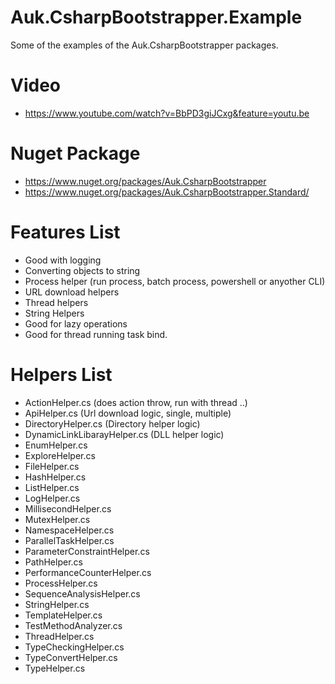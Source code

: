 # Auk.CsharpBootstrapper.Example
Some of the examples of the Auk.CsharpBootstrapper packages.

# Video
- https://www.youtube.com/watch?v=BbPD3giJCxg&feature=youtu.be

# Nuget Package
- https://www.nuget.org/packages/Auk.CsharpBootstrapper
- https://www.nuget.org/packages/Auk.CsharpBootstrapper.Standard/

# Features List
- Good with logging
- Converting objects to string
- Process helper (run process, batch process, powershell or anyother CLI)
- URL download helpers
- Thread helpers
- String Helpers
- Good for lazy operations
- Good for thread running task bind.

# Helpers List
- ActionHelper.cs (does action throw, run with thread ..)
- ApiHelper.cs (Url download logic, single, multiple)
- DirectoryHelper.cs (Directory helper logic)
- DynamicLinkLibarayHelper.cs (DLL helper logic)
- EnumHelper.cs
- ExploreHelper.cs
- FileHelper.cs
- HashHelper.cs
- ListHelper.cs
- LogHelper.cs
- MillisecondHelper.cs
- MutexHelper.cs
- NamespaceHelper.cs
- ParallelTaskHelper.cs
- ParameterConstraintHelper.cs
- PathHelper.cs
- PerformanceCounterHelper.cs
- ProcessHelper.cs
- SequenceAnalysisHelper.cs
- StringHelper.cs
- TemplateHelper.cs
- TestMethodAnalyzer.cs
- ThreadHelper.cs
- TypeCheckingHelper.cs
- TypeConvertHelper.cs
- TypeHelper.cs
